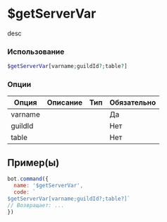 # $getServerVar
desc
### Использование
```php
$getServerVar[varname;guildId?;table?]
```

### Опции

| Опция | Описание | Тип | Обязательно |
|--------|-------------|------|----------|
| varname |  |  | Да | 
| guildId |  |  | Нет | 
| table |  |  | Нет |
## Пример(ы)

```javascript
bot.command({
  name: '$getServerVar',
  code: `
$getServerVar[varname;guildId?;table?]`
// Возвращает: ...
})
```